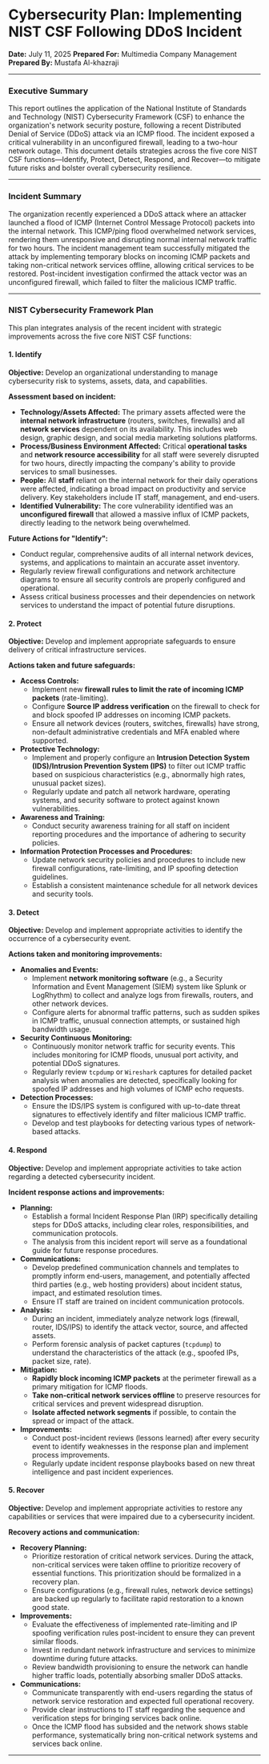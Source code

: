 # Cybersecurity Plan: Implementing NIST CSF Following DDoS Incident

**Date:** July 11, 2025
**Prepared For:** Multimedia Company Management
**Prepared By:** Mustafa Al-khazraji

---

### Executive Summary

This report outlines the application of the National Institute of Standards and Technology (NIST) Cybersecurity Framework (CSF) to enhance the organization's network security posture, following a recent Distributed Denial of Service (DDoS) attack via an ICMP flood. The incident exposed a critical vulnerability in an unconfigured firewall, leading to a two-hour network outage. This document details strategies across the five core NIST CSF functions—Identify, Protect, Detect, Respond, and Recover—to mitigate future risks and bolster overall cybersecurity resilience.

---

### Incident Summary

The organization recently experienced a DDoS attack where an attacker launched a flood of ICMP (Internet Control Message Protocol) packets into the internal network. This ICMP/ping flood overwhelmed network services, rendering them unresponsive and disrupting normal internal network traffic for two hours. The incident management team successfully mitigated the attack by implementing temporary blocks on incoming ICMP packets and taking non-critical network services offline, allowing critical services to be restored. Post-incident investigation confirmed the attack vector was an unconfigured firewall, which failed to filter the malicious ICMP traffic.

---

### NIST Cybersecurity Framework Plan

This plan integrates analysis of the recent incident with strategic improvements across the five core NIST CSF functions:

#### 1. Identify

**Objective:** Develop an organizational understanding to manage cybersecurity risk to systems, assets, data, and capabilities.

**Assessment based on incident:**
* **Technology/Assets Affected:** The primary assets affected were the **internal network infrastructure** (routers, switches, firewalls) and all **network services** dependent on its availability. This includes web design, graphic design, and social media marketing solutions platforms.
* **Process/Business Environment Affected:** Critical **operational tasks** and **network resource accessibility** for all staff were severely disrupted for two hours, directly impacting the company's ability to provide services to small businesses.
* **People:** All **staff** reliant on the internal network for their daily operations were affected, indicating a broad impact on productivity and service delivery. Key stakeholders include IT staff, management, and end-users.
* **Identified Vulnerability:** The core vulnerability identified was an **unconfigured firewall** that allowed a massive influx of ICMP packets, directly leading to the network being overwhelmed.

**Future Actions for "Identify":**
* Conduct regular, comprehensive audits of all internal network devices, systems, and applications to maintain an accurate asset inventory.
* Regularly review firewall configurations and network architecture diagrams to ensure all security controls are properly configured and operational.
* Assess critical business processes and their dependencies on network services to understand the impact of potential future disruptions.

#### 2. Protect

**Objective:** Develop and implement appropriate safeguards to ensure delivery of critical infrastructure services.

**Actions taken and future safeguards:**
* **Access Controls:**
    * Implement new **firewall rules to limit the rate of incoming ICMP packets** (rate-limiting).
    * Configure **Source IP address verification** on the firewall to check for and block spoofed IP addresses on incoming ICMP packets.
    * Ensure all network devices (routers, switches, firewalls) have strong, non-default administrative credentials and MFA enabled where supported.
* **Protective Technology:**
    * Implement and properly configure an **Intrusion Detection System (IDS)/Intrusion Prevention System (IPS)** to filter out ICMP traffic based on suspicious characteristics (e.g., abnormally high rates, unusual packet sizes).
    * Regularly update and patch all network hardware, operating systems, and security software to protect against known vulnerabilities.
* **Awareness and Training:**
    * Conduct security awareness training for all staff on incident reporting procedures and the importance of adhering to security policies.
* **Information Protection Processes and Procedures:**
    * Update network security policies and procedures to include new firewall configurations, rate-limiting, and IP spoofing detection guidelines.
    * Establish a consistent maintenance schedule for all network devices and security tools.

#### 3. Detect

**Objective:** Develop and implement appropriate activities to identify the occurrence of a cybersecurity event.

**Actions taken and monitoring improvements:**
* **Anomalies and Events:**
    * Implement **network monitoring software** (e.g., a Security Information and Event Management (SIEM) system like Splunk or LogRhythm) to collect and analyze logs from firewalls, routers, and other network devices.
    * Configure alerts for abnormal traffic patterns, such as sudden spikes in ICMP traffic, unusual connection attempts, or sustained high bandwidth usage.
* **Security Continuous Monitoring:**
    * Continuously monitor network traffic for security events. This includes monitoring for ICMP floods, unusual port activity, and potential DDoS signatures.
    * Regularly review `tcpdump` or `Wireshark` captures for detailed packet analysis when anomalies are detected, specifically looking for spoofed IP addresses and high volumes of ICMP echo requests.
* **Detection Processes:**
    * Ensure the IDS/IPS system is configured with up-to-date threat signatures to effectively identify and filter malicious ICMP traffic.
    * Develop and test playbooks for detecting various types of network-based attacks.

#### 4. Respond

**Objective:** Develop and implement appropriate activities to take action regarding a detected cybersecurity incident.

**Incident response actions and improvements:**
* **Planning:**
    * Establish a formal Incident Response Plan (IRP) specifically detailing steps for DDoS attacks, including clear roles, responsibilities, and communication protocols.
    * The analysis from this incident report will serve as a foundational guide for future response procedures.
* **Communications:**
    * Develop predefined communication channels and templates to promptly inform end-users, management, and potentially affected third parties (e.g., web hosting providers) about incident status, impact, and estimated resolution times.
    * Ensure IT staff are trained on incident communication protocols.
* **Analysis:**
    * During an incident, immediately analyze network logs (firewall, router, IDS/IPS) to identify the attack vector, source, and affected assets.
    * Perform forensic analysis of packet captures (`tcpdump`) to understand the characteristics of the attack (e.g., spoofed IPs, packet size, rate).
* **Mitigation:**
    * **Rapidly block incoming ICMP packets** at the perimeter firewall as a primary mitigation for ICMP floods.
    * **Take non-critical network services offline** to preserve resources for critical services and prevent widespread disruption.
    * **Isolate affected network segments** if possible, to contain the spread or impact of the attack.
* **Improvements:**
    * Conduct post-incident reviews (lessons learned) after every security event to identify weaknesses in the response plan and implement process improvements.
    * Regularly update incident response playbooks based on new threat intelligence and past incident experiences.

#### 5. Recover

**Objective:** Develop and implement appropriate activities to restore any capabilities or services that were impaired due to a cybersecurity incident.

**Recovery actions and communication:**
* **Recovery Planning:**
    * Prioritize restoration of critical network services. During the attack, non-critical services were taken offline to prioritize recovery of essential functions. This prioritization should be formalized in a recovery plan.
    * Ensure configurations (e.g., firewall rules, network device settings) are backed up regularly to facilitate rapid restoration to a known good state.
* **Improvements:**
    * Evaluate the effectiveness of implemented rate-limiting and IP spoofing verification rules post-incident to ensure they can prevent similar floods.
    * Invest in redundant network infrastructure and services to minimize downtime during future attacks.
    * Review bandwidth provisioning to ensure the network can handle higher traffic loads, potentially absorbing smaller DDoS attacks.
* **Communications:**
    * Communicate transparently with end-users regarding the status of network service restoration and expected full operational recovery.
    * Provide clear instructions to IT staff regarding the sequence and verification steps for bringing services back online.
    * Once the ICMP flood has subsided and the network shows stable performance, systematically bring non-critical network systems and services back online.

---
